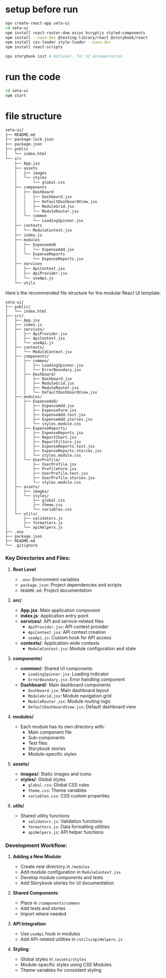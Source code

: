 # setup before run
```bash
npx create-react-app seta-ui
cd seta-ui
npm install react-router-dom axios bcryptjs styled-components
npm install --save-dev @testing-library/react @storybook/react
npm install css-loader style-loader --save-dev
npm install react-scripts
```

```bash
npx storybook init # Optional, for UI documentation
```

# run the code
```bash
cd seta-ui
npm start
```


# file structure
```bash
seta-ui/
├── README.md
├── package-lock.json
├── package.json
├── public
│   └── index.html
└── src
    ├── App.jsx
    ├── assets
    │   ├── images
    │   └── styles
    │       └── global.css
    ├── components
    │   ├── Dashboard
    │   │   ├── Dashboard.jsx
    │   │   ├── DefaultDashboardView.jsx
    │   │   ├── ModuleGrid.jsx
    │   │   └── ModuleRouter.jsx
    │   └── common
    │       └── LoadingSpinner.jsx
    ├── contexts
    │   └── ModuleContext.jsx
    ├── index.js
    ├── modules
    │   ├── ExpenseAdd
    │   │   └── ExpenseAdd.jsx
    │   └── ExpenseReports
    │       └── ExpenseReports.jsx
    ├── services
    │   ├── ApiContext.jsx
    │   ├── ApiProvider.jsx
    │   └── useApi.js
    └── utils


```
Here's the recommended file structure for the modular React UI template:

```
seta-ui/
├── public/
│   └── index.html
├── src/
│   ├── App.jsx
│   ├── index.js
│   ├── services/
│   │   ├── ApiProvider.jsx
│   │   ├── ApiContext.jsx
│   │   └── useApi.js
│   ├── contexts/
│   │   └── ModuleContext.jsx
│   ├── components/
│   │   ├── common/
│   │   │   ├── LoadingSpinner.jsx
│   │   │   └── ErrorBoundary.jsx
│   │   ├── Dashboard/
│   │   │   ├── Dashboard.jsx
│   │   │   ├── ModuleGrid.jsx
│   │   │   ├── ModuleRouter.jsx
│   │   │   └── DefaultDashboardView.jsx
│   ├── modules/
│   │   ├── ExpenseAdd/
│   │   │   ├── ExpenseAdd.jsx
│   │   │   ├── ExpenseForm.jsx
│   │   │   ├── ExpenseAdd.test.jsx
│   │   │   ├── ExpenseAdd.stories.jsx
│   │   │   └── styles.module.css
│   │   ├── ExpenseReports/
│   │   │   ├── ExpenseReports.jsx
│   │   │   ├── ReportChart.jsx
│   │   │   ├── ReportFilters.jsx
│   │   │   ├── ExpenseReports.test.jsx
│   │   │   ├── ExpenseReports.stories.jsx
│   │   │   └── styles.module.css
│   │   └── UserProfile/
│   │       ├── UserProfile.jsx
│   │       ├── ProfileForm.jsx
│   │       ├── UserProfile.test.jsx
│   │       ├── UserProfile.stories.jsx
│   │       └── styles.module.css
│   ├── assets/
│   │   ├── images/
│   │   └── styles/
│   │       ├── global.css
│   │       ├── theme.css
│   │       └── variables.css
│   └── utils/
│       ├── validators.js
│       ├── formatters.js
│       └── apiHelpers.js
├── .env
├── package.json
├── README.md
└── .gitignore
```

### Key Directories and Files:
1. **Root Level**
   - `.env`: Environment variables
   - `package.json`: Project dependencies and scripts
   - `README.md`: Project documentation

2. **src/**
   - **App.jsx**: Main application component
   - **index.js**: Application entry point
   - **services/**: API and service-related files
     - `ApiProvider.jsx`: API context provider
     - `ApiContext.jsx`: API context creation
     - `useApi.js`: Custom hook for API access
   - **contexts/**: Application-wide contexts
     - `ModuleContext.jsx`: Module configuration and state

3. **components/**
   - **common/**: Shared UI components
     - `LoadingSpinner.jsx`: Loading indicator
     - `ErrorBoundary.jsx`: Error handling component
   - **Dashboard/**: Main dashboard components
     - `Dashboard.jsx`: Main dashboard layout
     - `ModuleGrid.jsx`: Module navigation grid
     - `ModuleRouter.jsx`: Module routing logic
     - `DefaultDashboardView.jsx`: Default dashboard view

4. **modules/**
   - Each module has its own directory with:
     - Main component file
     - Sub-components
     - Test files
     - Storybook stories
     - Module-specific styles

5. **assets/**
   - **images/**: Static images and icons
   - **styles/**: Global styles
     - `global.css`: Global CSS rules
     - `theme.css`: Theme variables
     - `variables.css`: CSS custom properties

6. **utils/**
   - Shared utility functions
     - `validators.js`: Validation functions
     - `formatters.js`: Data formatting utilities
     - `apiHelpers.js`: API helper functions

### Development Workflow:

1. **Adding a New Module**:
   - Create new directory in `/modules`
   - Add module configuration in `ModuleContext.jsx`
   - Develop module components and tests
   - Add Storybook stories for UI documentation

2. **Shared Components**:
   - Place in `/components/common`
   - Add tests and stories
   - Import where needed

3. **API Integration**:
   - Use `useApi` hook in modules
   - Add API-related utilities in `/utils/apiHelpers.js`

4. **Styling**:
   - Global styles in `/assets/styles`
   - Module-specific styles using CSS Modules
   - Theme variables for consistent styling

